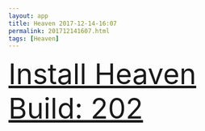 ```yaml
---
layout: app
title: Heaven 2017-12-14-16:07
permalink: 201712141607.html
tags: [Heaven]
---
```

<div class="pure-g">
    <div class="pure-u-1-1" style="font-size: 4em">
        <a class="pure-button-primary" href="itms-services://?action=download-manifest&url=https%3A%2F%2Flitsungyisigono.github.io%2FTestScript%2Fmanifests%2F201712141607.plist"><i class="fa fa-download" aria-hidden="true"></i>Install Heaven Build: 202</a>
    </div>
</div>